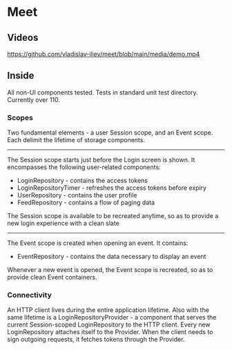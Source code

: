 # Meet

## Videos
https://github.com/vladislav-iliev/meet/blob/main/media/demo.mp4

## Inside

All non-UI components tested. Tests in standard unit test directory. Currently over 110.

### Scopes

Two fundamental elements - a user Session scope, and an Event scope. Each delimit the lifetime of storage components.

___

The Session scope starts just before the Login screen is shown. It encompasses the following user-related components:
* LoginRepository - contains the access tokens
* LoginRepositoryTimer - refreshes the access tokens before expiry
* UserRepository - contains the user profile
* FeedRepository - contains a flow of paging data

The Session scope is available to be recreated anytime, so as to provide a new login experience with a clean slate

___

The Event scope is created when opening an event. It contains:
* EventRepository - contains the data necessary to display an event

Whenever a new event is opened, the Event scope is recreated, so as to provide clean Event containers.

### Connectivity

An HTTP client lives during the entire application lifetime. Also with the same lifetime is a LoginRepositoryProvider - a component that serves the current Session-scoped LoginRepository to the HTTP client. Every new LoginRepository attaches itself to the Provider. When the client needs to sign outgoing requests, it fetches tokens through the Provider.